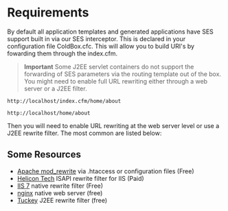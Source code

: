 # Requirements

By default all  application templates and generated applications have SES support built in via our SES interceptor. This is declared in your configuration file ColdBox.cfc. This will allow you to build URI's by fowarding them through the index.cfm.

> **Important**  Some J2EE servlet containers do not support the forwarding of SES parameters via the routing template out of the box. You might need to enable full URL rewriting either through a web server or a J2EE filter. 

`http://localhost/index.cfm/home/about`

`http://localhost/home/about`

Then you will need to enable URL rewriting at the web server level or use a J2EE rewrite filter. The most common are listed below:

## Some Resources

* [Apache mod_rewrite](http://httpd.apache.org/docs/current/mod/mod_rewrite.html) via .htaccess or configuration files (Free)
* [Helicon Tech](http://www.helicontech.com/) ISAPI rewrite filter for IIS (Paid)
* [IIS 7](http://www.iis.net/downloads/microsoft/url-rewrite) native rewrite filter (Free)
* [nginx](http://nginx.org/) native web server (free)
* [Tuckey](http://www.tuckey.org/) J2EE rewrite filter (free)


